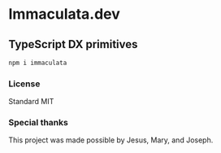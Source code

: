# Immaculata.dev

## TypeScript DX primitives

```bash
npm i immaculata
```

### License

Standard MIT

### Special thanks

This project was made possible by Jesus, Mary, and Joseph.
